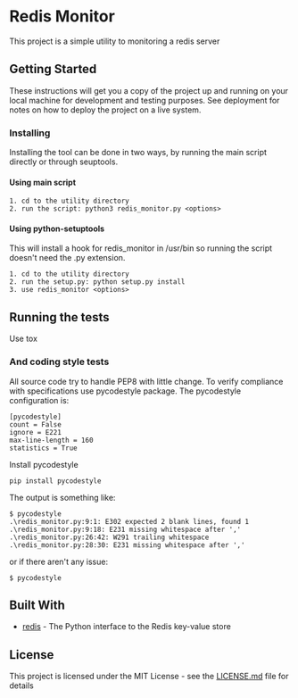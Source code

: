 # Redis Monitor
This project is a simple utility to monitoring a redis server

## Getting Started

These instructions will get you a copy of the project up and running on your local machine for development and testing purposes. See deployment for notes on how to deploy the project on a live system.

### Installing

Installing the tool can be done in two ways, by running the main script directly or through seuptools.

#### Using main script
```
1. cd to the utility directory
2. run the script: python3 redis_monitor.py <options>
```
#### Using python-setuptools
This will install a hook for redis_monitor in /usr/bin so running the script doesn't
need the .py extension.
```
1. cd to the utility directory
2. run the setup.py: python setup.py install
3. use redis_monitor <options>
```


## Running the tests
Use tox

### And coding style tests

All source code try to handle PEP8 with little change. To verify compliance with specifications use pycodestyle package.
The pycodestyle configuration is:
```
[pycodestyle]
count = False
ignore = E221
max-line-length = 160
statistics = True
```
Install pycodestyle
```
pip install pycodestyle
```
The output is something like:
```
$ pycodestyle
.\redis_monitor.py:9:1: E302 expected 2 blank lines, found 1
.\redis_monitor.py:9:18: E231 missing whitespace after ','
.\redis_monitor.py:26:42: W291 trailing whitespace
.\redis_monitor.py:28:30: E231 missing whitespace after ','
```
or if there aren't any issue:
```
$ pycodestyle

```




## Built With
* [redis](https://pypi.org/project/redis/) - The Python interface to the Redis key-value store

## License

This project is licensed under the MIT License - see the [LICENSE.md](LICENSE.md) file for details
